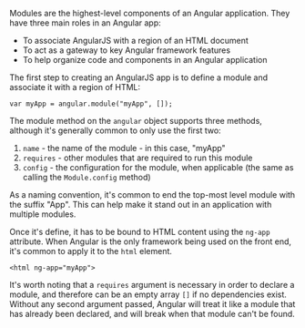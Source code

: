 Modules are the highest-level components of an Angular application.  They have three main roles in an Angular app:

* To associate AngularJS with a region of an HTML document
* To act as a gateway to key Angular framework features
* To help organize code and components in an Angular application

The first step to creating an AngularJS app is to define a module and associate it with a region of HTML:

	var myApp = angular.module("myApp", []);

The module method on the `angular` object supports three methods, although it's generally common to only use the first two:

1. `name` - the name of the module - in this case, "myApp"
2. `requires` - other modules that are required to run this module
3. `config` - the configuration for the module, when applicable (the same as calling the `Module.config` method)

As a naming convention, it's common to end the top-most level module with the suffix "App".  This can help make it stand out in an application with multiple modules.

Once it's define, it has to be bound to HTML content using the `ng-app` attribute.  When Angular is the only framework being used on the front end, it's common to apply it to the `html` element.

	<html ng-app="myApp">

It's worth noting that a `requires` argument is necessary in order to declare a module, and therefore can be an empty array `[]` if no dependencies exist.  Without any second argument passed, Angular will treat it like a module that has already been declared, and will break when that module can't be found.